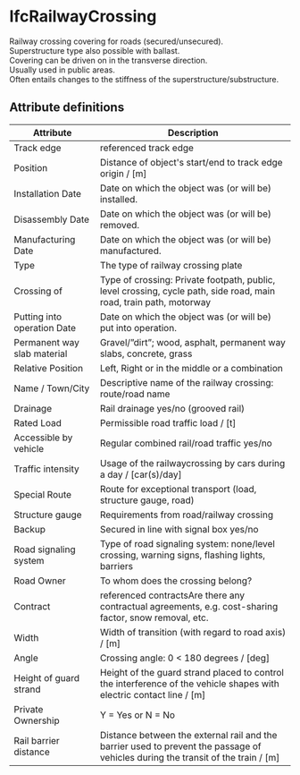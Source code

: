 IfcRailwayCrossing
==================
Railway crossing covering for roads (secured/unsecured).  
Superstructure type also possible with ballast.  
Covering can be driven on in the transverse direction.  
Usually used in public areas.  
Often entails changes to the stiffness of the superstructure/substructure.  
  


Attribute definitions
---------------------
| Attribute                   | Description                                                                                                                      |
|-----------------------------|----------------------------------------------------------------------------------------------------------------------------------|
| Track edge                  | referenced track edge                                                                                                            |
| Position                    | Distance of object's start/end to track edge origin / [m]                                                                        |
| Installation Date           | Date on which the object was (or will be) installed.                                                                             |
| Disassembly Date            | Date on which the object was (or will be) removed.                                                                               |
| Manufacturing Date          | Date on which the object was (or will be) manufactured.                                                                          |
| Type                        | The type of railway crossing plate                                                                                               |
| Crossing of                 | Type of crossing: Private footpath, public, level crossing, cycle path, side road, main road, train path, motorway               |
| Putting into operation Date | Date on which the object was (or will be) put into operation.                                                                    |
| Permanent way slab material | Gravel/”dirt”; wood, asphalt, permanent way slabs, concrete, grass                                                               |
| Relative Position           | Left, Right or in the middle or a combination                                                                                    |
| Name / Town/City            | Descriptive name of the railway crossing: route/road name                                                                        |
| Drainage                    | Rail drainage yes/no (grooved rail)                                                                                              |
| Rated Load                  | Permissible road traffic load / [t]                                                                                              |
| Accessible by vehicle       | Regular combined rail/road traffic yes/no                                                                                        |
| Traffic intensity           | Usage of the railwaycrossing by cars during a day / [car(s)/day]                                                                 |
| Special Route               | Route for exceptional transport (load, structure gauge, road)                                                                    |
| Structure gauge             | Requirements from road/railway crossing                                                                                          |
| Backup                      | Secured in line with signal box yes/no                                                                                           |
| Road signaling system       | Type of road signaling system: none/level crossing, warning signs, flashing lights, barriers                                     |
| Road Owner                  | To whom does the crossing belong?                                                                                                |
| Contract                    | referenced contractsAre there any contractual agreements, e.g. cost-sharing factor, snow removal, etc.                           |
| Width                       | Width of transition (with regard to road axis) / [m]                                                                             |
| Angle                       | Crossing angle: 0 < 180 degrees / [deg]                                                                                          |
| Height of guard strand      | Height of the guard strand placed to control the interference of the vehicle shapes with electric contact line / [m]             |
| Private Ownership           | Y = Yes or N = No                                                                                                                |
| Rail barrier distance       | Distance between the external rail and the barrier used to prevent the passage of vehicles during the transit of the train / [m] |

